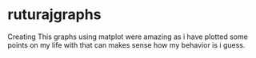 # ruturajgraphs
Creating This graphs using matplot were amazing as i have plotted some points on my life with that can makes sense how my behavior is i guess.
